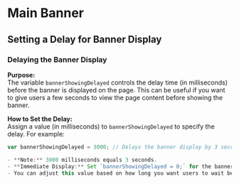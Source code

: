 # Main Banner

## Setting a Delay for Banner Display

### Delaying the Banner Display

**Purpose:**  
The variable `bannerShowingDelayed` controls the delay time (in milliseconds) before the banner is displayed on the page. This can be useful if you want to give users a few seconds to view the page content before showing the banner.

**How to Set the Delay:**  
Assign a value (in milliseconds) to `bannerShowingDelayed` to specify the delay. For example:

```javascript
var bannerShowingDelayed = 3000; // Delays the banner display by 3 seconds

- **Note:** 3000 milliseconds equals 3 seconds.
- **Immediate Display:** Set `bannerShowingDelayed = 0;` for the banner to appear instantly when the page loads.
- You can adjust this value based on how long you want users to wait before the banner appears.
